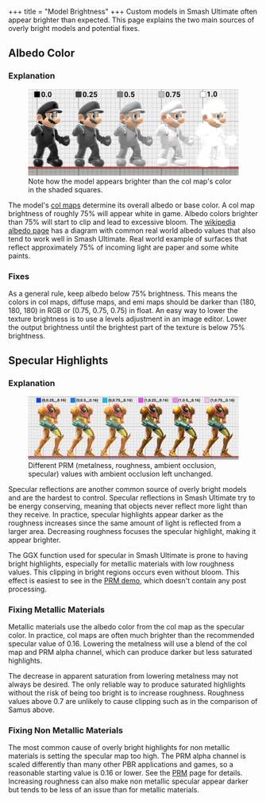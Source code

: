 +++
title = "Model Brightness"
+++
Custom models in Smash Ultimate often appear brighter than expected. 
This page explains the two main sources of overly bright models and potential fixes.

## Albedo Color
### Explanation
<figure class="figure">
    <img src="mario_albedo.jpg" height="auto" width="auto">
    <figcaption class="figure-caption text-center">Note how the model appears brighter than the col map's color in the shaded squares.</figcaption>
</figure>

The model's [col maps](/textures/col/) determine its overall albedo or base color. A col map brightness of roughly 75% will appear white in game. Albedo colors brighter than 75% will start to clip and lead to excessive bloom.  The [wikipedia albedo page](https://en.wikipedia.org/wiki/Albedo) has a diagram with common real world albedo values that also tend to work well in Smash Ultimate. Real world example of surfaces that reflect approximately 75% of incoming light are paper and some white paints.

### Fixes
As a general rule, keep albedo below 75% brightness. This means the colors in col maps, diffuse maps, and emi maps should be darker than 
(180, 180, 180) in RGB or (0.75, 0.75, 0.75) in float. An easy way to lower the texture brightness is to use a levels adjustment in an image editor. 
Lower the output brightness until the brightest part of the texture is below 75% brightness.

## Specular Highlights
### Explanation
<figure class="figure">
    <img src="samus.jpg" height="auto" width="auto">
    <figcaption class="figure-caption text-center">Different PRM (metalness, roughness, ambient occlusion, specular) values with ambient occlusion left unchanged.</figcaption>
</figure>
Specular reflections are another common source of overly bright models and are the hardest to control. 
Specular reflections in Smash Ultimate try to be energy conserving, meaning that objects never reflect more light than they receive. 
In practice, specular highlights appear darker as the roughness increases since the same amount of light is reflected from a larger area. 
Decreasing roughness focuses the specular highlight, making it appear brighter.

The GGX function used for specular in Smash Ultimate is prone to having bright highlights, especially for metallic materials with low roughness values. This clipping in bright regions occurs even without bloom. This effect is easiest to see in the [PRM demo](/textures/prm/), which doesn't contain any post processing. 

### Fixing Metallic Materials
Metallic materials use the albedo color from the col map as the specular color. In practice, col maps are often much brighter than the recommended specular value of 0.16. Lowering the metalness will use a blend of the col map and PRM alpha channel, which can produce darker but less saturated highlights. 

The decrease in apparent saturation from lowering metalness may not always be desired. The only reliable way to produce saturated highlights without the risk of being too bright is to increase roughness. Roughness values above 0.7 are unlikely to cause clipping such as in the comparison of Samus above.

### Fixing Non Metallic Materials
The most common cause of overly bright highlights for non metallic materials is setting the specular map too high. The PRM alpha channel is scaled differently than many other PBR applications and games, so a reasonable starting value is 0.16 or lower. See the [PRM](/textures/prm/#specular-alpha) page for details. Increasing roughness can also make non metallic specular appear darker but tends to be less of an issue than for metallic materials.
